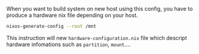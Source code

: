 
When you want to build system on new host using this config, you have to produce a hardware nix file depending on your host.

```bash
nixos-generate-config --root /mnt
```

This instruction will new `hardware-configuration.nix` file which descript hardware infomations such as `partition`, `mount`....
